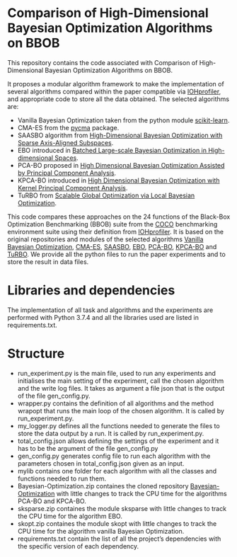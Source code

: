 # Comparison of High-Dimensional Bayesian Optimization Algorithms on BBOB
This repository contains the code associated with Comparison of High-Dimensional Bayesian Optimization Algorithms on BBOB.

It proposes a modular algorithm framework to make the implementation of several algorithms compared within the paper compatible
via [IOHprofiler](https://iohprofiler.github.io/), and appropriate code to store all the data obtained.
The selected algorithms are: 
- Vanilla Bayesian Optimization taken from the python module [scikit-learn](https://scikit-optimize.github.io/stable/auto_examples/bayesian-optimization.html).
- CMA-ES from the [pycma](https://github.com/CMA-ES/pycma) package.
- SAASBO algorithm from [High-Dimensional Bayesian Optimization with Sparse Axis-Aligned Subspaces](https://arxiv.org/pdf/2103.00349.pdf).
- EBO introduced in [Batched Large-scale Bayesian Optimization in High-dimensional Spaces](https://arxiv.org/pdf/1706.01445.pdf).
- PCA-BO proposed in [High Dimensional Bayesian Optimization Assisted by Principal Component Analysis](https://arxiv.org/pdf/2007.00925.pdf).
- KPCA-BO introduced in [High Dimensional Bayesian Optimization with Kernel Principal Component Analysis](https://arxiv.org/pdf/2204.13753.pdf).
- TuRBO from [Scalable Global Optimization via Local Bayesian Optimization](https://proceedings.neurips.cc/paper/2019/file/6c990b7aca7bc7058f5e98ea909e924b-Paper.pdf).

This code compares these approaches on the 24 functions of the Black-Box Optimization Benchmarking (BBOB) suite from the [COCO](https://arxiv.org/pdf/1603.08785.pdf) benchmarking environment suite using their definition from [IOHprofiler](https://iohprofiler.github.io/). It is based on the original repositories and modules of the selected algorithms [Vanilla Bayesian Optimization](https://scikit-optimize.github.io/stable/auto_examples/bayesian-optimization.html), [CMA-ES](https://github.com/CMA-ES/pycma), [SAASBO](https://github.com/martinjankowiak/saasbo), [EBO](https://github.com/zi-w/Ensemble-Bayesian-Optimization), [PCA-BO](https://github.com/wangronin/Bayesian-Optimization/tree/KPCA-BO), [KPCA-BO](https://github.com/wangronin/Bayesian-Optimization/tree/KPCA-BO) and [TuRBO](https://github.com/uber-research/TuRBO). We provide all the python files to run the paper experiments and to store the result in data files.

# Libraries and dependencies

The implementation of all task and algorithms and the experiments are performed with Python 3.7.4 and all the libraries used are listed in requirements.txt.

# Structure
- run_experiment.py is the main file, used to run any experiments and initialises the main setting of the experiment, call the chosen algorithm and the write log files. It takes as argument a file json that is the output of the file gen_config.py.
- wrapper.py contains the definition of all algorithms and the method wrapopt that  runs the main loop of the chosen algorithm. It is called by run_experiment.py.
- my_logger.py defines all the functions needed to generate the files to store the data output by a run. It is called by run_experiment.py.
- total_config.json allows defining the settings of the experiment and it has to be the argument of the file gen_config.py 
- gen_config.py generates config file to run each algorithm with the parameters chosen in total_config.json given as an input.
- mylib contains one folder for each algorithm with all the classes and functions needed to run them.
- Bayesian-Optimization.zip containes the cloned repository [Bayesian-Optimization](https://github.com/wangronin/Bayesian-Optimization/tree/KPCA-BO) with little changes to track the CPU time for the algorithms PCA-BO and KPCA-BO.
- sksparse.zip containes the module sksparse with little changes to track the CPU time for the algorithm EBO.
- skopt.zip containes the module skopt with little changes to track the CPU time for the algorithm vanilla Bayesian Optimization.
- requirements.txt contain the list of all the project’s dependencies with the specific version of each dependency.


